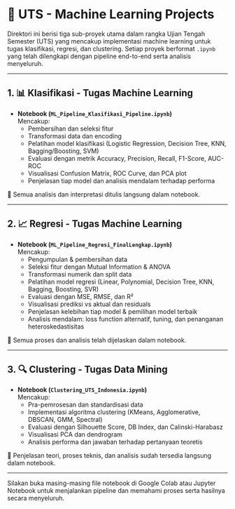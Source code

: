 # 📘 UTS - Machine Learning Projects

Direktori ini berisi tiga sub-proyek utama dalam rangka Ujian Tengah Semester (UTS) yang mencakup implementasi machine learning untuk tugas klasifikasi, regresi, dan clustering. Setiap proyek berformat `.ipynb` yang telah dilengkapi dengan pipeline end-to-end serta analisis menyeluruh.

---

## 1. 📊 Klasifikasi - Tugas Machine Learning

- **Notebook (`ML_Pipeline_Klasifikasi_Pipeline.ipynb`)**  
  Mencakup:
  - Pembersihan dan seleksi fitur
  - Transformasi data dan encoding
  - Pelatihan model klasifikasi (Logistic Regression, Decision Tree, KNN, Bagging/Boosting, SVM)
  - Evaluasi dengan metrik Accuracy, Precision, Recall, F1-Score, AUC-ROC
  - Visualisasi Confusion Matrix, ROC Curve, dan PCA plot
  - Penjelasan tiap model dan analisis mendalam terhadap performa

📌 Semua analisis dan interpretasi ditulis langsung dalam notebook.

---

## 2. 📈 Regresi - Tugas Machine Learning

- **Notebook (`ML_Pipeline_Regresi_FinalLengkap.ipynb`)**  
  Mencakup:
  - Pengumpulan & pembersihan data
  - Seleksi fitur dengan Mutual Information & ANOVA
  - Transformasi numerik dan split data
  - Pelatihan model regresi (Linear, Polynomial, Decision Tree, KNN, Bagging, Boosting, SVR)
  - Evaluasi dengan MSE, RMSE, dan R²
  - Visualisasi prediksi vs aktual dan residuals
  - Penjelasan kelebihan tiap model & pemilihan model terbaik
  - Analisis mendalam: loss function alternatif, tuning, dan penanganan heteroskedastisitas

📌 Semua proses dan analisis telah dijelaskan dalam notebook.

---

## 3. 🔍 Clustering - Tugas Data Mining

- **Notebook (`Clustering_UTS_Indonesia.ipynb`)**  
  Mencakup:
  - Pra-pemrosesan dan standardisasi data
  - Implementasi algoritma clustering (KMeans, Agglomerative, DBSCAN, GMM, Spectral)
  - Evaluasi dengan Silhouette Score, DB Index, dan Calinski-Harabasz
  - Visualisasi PCA dan dendrogram
  - Analisis performa dan jawaban terhadap pertanyaan teoretis

📌 Penjelasan teori, proses teknis, dan analisis sudah tersedia langsung dalam notebook.

---

Silakan buka masing-masing file notebook di Google Colab atau Jupyter Notebook untuk menjalankan pipeline dan memahami proses serta hasilnya secara menyeluruh.
